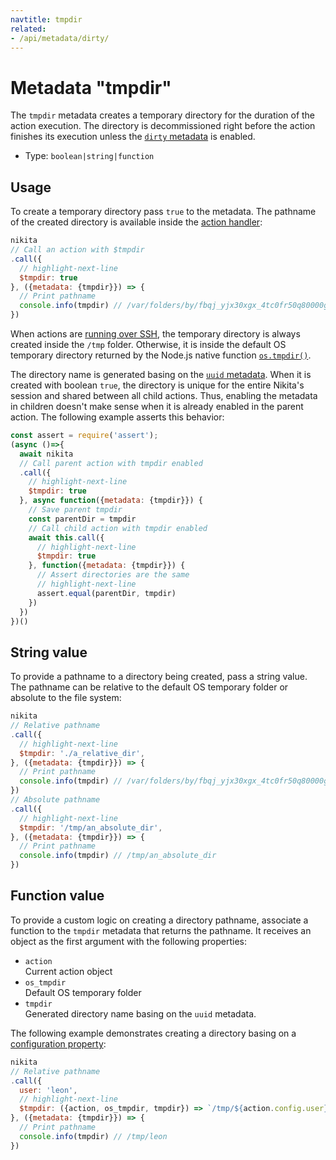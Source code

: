 ```yaml
---
navtitle: tmpdir
related:
- /api/metadata/dirty/
---
```


# Metadata "tmpdir"

The `tmpdir` metadata creates a temporary directory for the duration of the action execution.  The directory is decommissioned right before the action finishes its execution unless the [`dirty` metadata](/current/api/metadata/dirty/) is enabled.

* Type: `boolean|string|function`

## Usage

To create a temporary directory pass `true` to the metadata. The pathname of the created directory is available inside the [action handler](/current/api/handler/):

```js
nikita
// Call an action with $tmpdir
.call({
  // highlight-next-line
  $tmpdir: true
}, ({metadata: {tmpdir}}) => {
  // Print pathname
  console.info(tmpdir) // /var/folders/by/fbqj_yjx30xgx_4tc0fr50q80000gn/T/nikita-005a47fc-0d7d-49c2-9411-c4989e6c16f3
})
```

When actions are [running over SSH](/current/guide/local_remote/), the temporary directory is always created inside the `/tmp` folder. Otherwise, it is inside the default OS temporary directory returned by the Node.js native function [`os.tmpdir()`](https://nodejs.org/api/os.html#os_os_tmpdir).

The directory name is generated basing on the [`uuid` metadata](/current/api/metadata/uuid/). When it is created with boolean `true`, the directory is unique for the entire Nikita's session and shared between all child actions. Thus, enabling the metadata in children doesn't make sense when it is already enabled in the parent action. The following example asserts this behavior:

```js
const assert = require('assert');
(async ()=>{
  await nikita
  // Call parent action with tmpdir enabled
  .call({
    // highlight-next-line
    $tmpdir: true
  }, async function({metadata: {tmpdir}}) {
    // Save parent tmpdir
    const parentDir = tmpdir
    // Call child action with tmpdir enabled
    await this.call({
      // highlight-next-line
      $tmpdir: true
    }, function({metadata: {tmpdir}}) {
      // Assert directories are the same
      // highlight-next-line
      assert.equal(parentDir, tmpdir)
    })
  })
})()
```

## String value

To provide a pathname to a directory being created, pass a string value. The pathname can be relative to the default OS temporary folder or absolute to the file system:

```js
nikita
// Relative pathname
.call({
  // highlight-next-line
  $tmpdir: './a_relative_dir',
}, ({metadata: {tmpdir}}) => {
  // Print pathname
  console.info(tmpdir) // /var/folders/by/fbqj_yjx30xgx_4tc0fr50q80000gn/T/a_relative_dir
})
// Absolute pathname
.call({
  // highlight-next-line
  $tmpdir: '/tmp/an_absolute_dir',
}, ({metadata: {tmpdir}}) => {
  // Print pathname
  console.info(tmpdir) // /tmp/an_absolute_dir
})
```

## Function value

To provide a custom logic on creating a directory pathname, associate a function to the `tmpdir` metadata that returns the pathname. It receives an object as the first argument with the following properties:

- `action`   
  Current action object
- `os_tmpdir`   
  Default OS temporary folder
- `tmpdir`   
  Generated directory name basing on the `uuid` metadata.
  
The following example demonstrates creating a directory basing on a [configuration property](/current/api/config/):

```js
nikita
// Relative pathname
.call({
  user: 'leon',
  // highlight-next-line
  $tmpdir: ({action, os_tmpdir, tmpdir}) => `/tmp/${action.config.user}`
}, ({metadata: {tmpdir}}) => {
  // Print pathname
  console.info(tmpdir) // /tmp/leon
})
```
